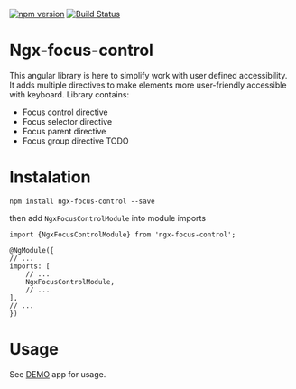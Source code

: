 [![npm version](https://badge.fury.io/js/ngx-focus-control.svg)](https://badge.fury.io/js/ngx-focus-control)
[![Build Status](https://app.travis-ci.com/Raiper34/ngx-focus-control.svg?branch=main)](https://app.travis-ci.com/Raiper34/ngx-focus-control)

# Ngx-focus-control
This angular library is here to simplify work with user defined accessibility. It adds multiple directives to make elements more user-friendly accessible with keyboard.
Library contains:
- Focus control directive
- Focus selector directive
- Focus parent directive
- Focus group directive TODO

# Instalation

`npm install ngx-focus-control --save`

then add `NgxFocusControlModule` into module imports
```
import {NgxFocusControlModule} from 'ngx-focus-control';

@NgModule({
// ...
imports: [
    // ...
    NgxFocusControlModule,
    // ...
],
// ...
})
```

# Usage
See [DEMO](https://ngx-focus-control.netlify.app/) app for usage.
